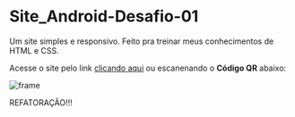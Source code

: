 # Site_Android-Desafio-01
 Um site simples e responsivo. Feito pra treinar meus conhecimentos de HTML e CSS.

Acesse o site pelo link <a href="https://gugas1lva.github.io/Site_Android-Desafio-01/Site-Android/Site_Android.html" target="_blank"  >clicando aqui</a>
ou escanenando o **Código QR** abaixo:

![frame](https://user-images.githubusercontent.com/92289607/147204990-b9cc7014-05c1-4ed6-84e9-326619ce9595.png)


REFATORAÇÃO!!!
